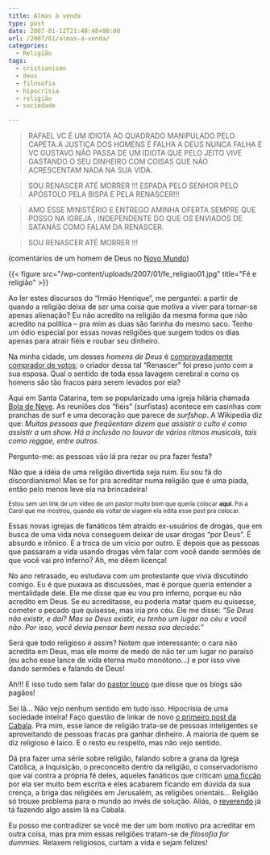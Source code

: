 ```yaml
---
title: Almas à venda
type: post
date: 2007-01-12T21:48:48+00:00
url: /2007/01/almas-a-venda/
categories:
  - Religião
tags:
  - cristianismo
  - deus
  - filosofia
  - hipocrisia
  - religião
  - sociedade

---
```

> RAFAEL VC É UM IDIOTA AO QUADRADO MANIPULADO PELO CAPETA.A JUSTIÇA DOS HOMENS É FALHA A DEUS NUNCA FALHA E VC GUSTAVO NÃO PASSA DE UM IDIOTA QUE PELO JEITO VIVE GASTANDO O SEU DINHEIRO COM COISAS QUE NÃO ACRESCENTAM NADA NA SUA VIDA.

> SOU RENASCER ATÉ MORRER !!! ESPADA PELO SENHOR PELO APÓSTOLO PELA BISPA E PELA RENASCER!!!

> AMO ESSE MINISTÉRIO E ENTREGO AMINHA OFERTA SEMPRE QUE POSSO NA IGREJA , INDEPENDENTE DO QUE OS ENVIADOS DE SATANÁS COMO FALAM DA RENASCER.

> SOU RENASCER ATÉ MORRER !!!

(comentários de um homem de Deus no [Novo Mundo][1])

{{< figure src="/wp-content/uploads/2007/01/fe_religiao01.jpg" title="Fé e religião" >}}

Ao ler estes discursos do “Irmão Henrique”, me perguntei: a partir de quando a religião deixa de ser uma coisa que motiva a viver para tornar-se apenas alienação? Eu não acredito na religião da mesma forma que não acredito na política – pra mim as duas são farinha do mesmo saco. Tenho um ódio especial por essas novas religiões que surgem todos os dias apenas para atrair fiéis e roubar seu dinheiro.

Na minha cidade, um desses _homens de Deus_ é [comprovadamente comprador de votos][2]; o criador dessa tal “Renascer” foi preso junto com a sua esposa. Qual o sentido de toda essa lavagem cerebral e como os homens são tão fracos para serem levados por ela?

Aqui em Santa Catarina, tem se popularizado uma igreja hilária chamada [Bola de Neve][3]. As reuniões dos “fiéis” (surfistas) acontece em casinhas com pranchas de surf e uma decoração que parece de _surfshop_. A Wikipedia diz que: _Muitas pessoas que freqüentam dizem que assistir o culto é como assistir a um show. Há a inclusão no louvor de vários ritmos musicais, tais como reggae, entre outros._

Pergunto-me: as pessoas vão lá pra rezar ou pra fazer festa?

Não que a idéia de uma religião divertida seja ruim. Eu sou fã do discordianismo! Mas se for pra acreditar numa religião que é uma piada, então pelo menos leve ela na brincadeira!

<small>Estou sem um link de um vídeo de um pastor muito bom que queria colocar <strong>aqui</strong>. Foi a Carol que me mostrou, quando ela voltar de viagem ela edita esse post pra colocar.</small>

Essas novas igrejas de fanáticos têm atraído ex-usuários de drogas, que em busca de uma vida nova conseguem deixar de usar drogas “por Deus”. É absurdo e irônico. É a troca de um vício por outro. E depois que as pessoas que passaram a vida usando drogas vêm falar com você dando sermões de que você vai pro inferno? Ah, me dêem licença!

No ano retrasado, eu estudava com um protestante que vivia discutindo comigo. Eu é que puxava as discussões, mas é porque queria entender a mentalidade dele. Ele me disse que eu vou pro inferno, porque eu não acredito em Deus. Se eu acreditasse, eu poderia matar quem eu quisesse, cometer o pecado que quisesse, mas iria pro céu. Ele me disse: _“Se Deus não existir, e daí? Mas se Deus existir, eu tenho um lugar no céu e você não. Por isso, você devia pensar bem nessa sua decisão.”_

Será que todo religioso é assim? Notem que interessante: o cara não acredita em Deus, mas ele morre de medo de não ter um lugar no paraíso (eu acho esse lance de vida eterna muito monótono…) e por isso vive dando sermões e falando de Deus!

Ah!!! E isso tudo sem falar do [pastor louco][4] que disse que os blogs são pagãos!

Sei lá… Não vejo nenhum sentido em tudo isso. Hipocrisia de uma sociedade inteira! Faço questão de linkar de novo [o primeiro post da Cabala][5]. Pra mim, esse lance de religião trata-se de pessoas inteligentes se aproveitando de pessoas fracas pra ganhar dinheiro. A maioria de quem se diz religioso é laico. E o resto eu respeito, mas não vejo sentido.

Dá pra fazer uma série sobre religião, falando sobre a grana da Igreja Católica, a Inquisição, o preconceito dentro da religião, o conservadorismo que vai contra a própria fé deles, aqueles fanáticos que criticam [uma ficção][6] por ela ser muito bem escrita e eles acabarem ficando em dúvida da sua crença, a briga das religiões em Jerusalém, as religiões orientais… Religião só trouxe problema para o mundo ao invés de solução. Aliás, o [reverendo][7] já tá fazendo algo assim lá na Cabala.

Eu posso me contradizer se você me der um bom motivo pra acreditar em outra coisa, mas pra mim essas religiões tratam-se de _filosofia for dummies_. Relaxem religiosos, curtam a vida e sejam felizes!

 [1]: http://novo-mundo.org/log/2006/12/01/dono-da-renascer-vai-rezar-na-cadeia/
 [2]: http://www.youtube.com/results?search_query=itaja%C3%AD+francelino
 [3]: http://pt.wikipedia.org/wiki/Igreja_Bola_de_Neve
 [4]: /2006/10/blog-pagao/
 [5]: http://1001gatos.org/5/
 [6]: http://pt.wikipedia.org/wiki/O_C%C3%B3digo_da_Vinci
 [7]: http://1001gatos.org/

